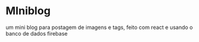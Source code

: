 # MIniblog
um mini blog para postagem de imagens e tags, feito com react e usando o banco de dados firebase

